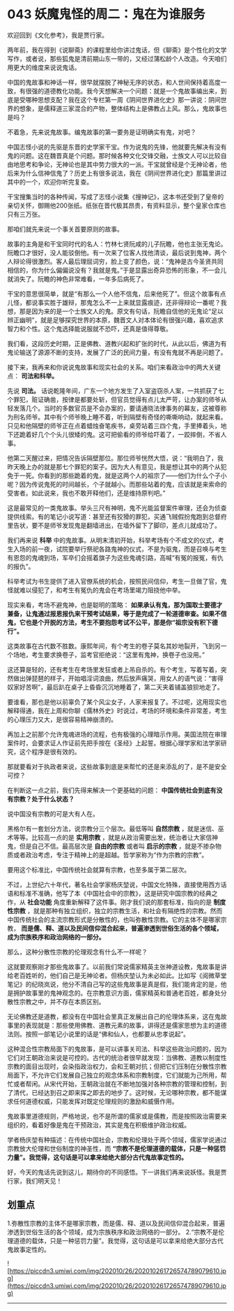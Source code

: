 # 043 妖魔鬼怪的周二：鬼在为谁服务

欢迎回到《文化参考》，我是贾行家。

两年前，我在得到《说聊斋》的课程里给你讲过鬼话，但《聊斋》是个性化的文学写作，或者说，那些狐鬼是清前期山东一带的，又经过蒲松龄个人改造。今天咱们用更大的维度来说说鬼话。

中国的鬼故事和神话一样，很早就摆脱了神秘无序的状态，和人世间保持着高度一致，有很强的道德教化功能。我今天想解决一个问题：就是一个鬼故事编出来，到底是受哪种思想支配？我在这个专栏第一周《阴间世界进化史》那一讲说：阴间世界的想象，是儒释道三家混合的产物，整体结构上是佛教占上风。那么，鬼故事也是吗？

不着急，先来说鬼故事。编鬼故事的第一要务是证明确实有鬼，对吧？

中国志怪小说的先驱是东晋的史学家干宝。作为说鬼的先锋，他就要先解决有没有鬼的问题。这在魏晋真是个问题。那时候各种文化交锋交融，士族文人可以比较自由地思考和争论，无神论也是其中势力很大的一派。干宝就曾经是个无神论者，他后来为什么信神信鬼了？历史上有很多说法，我在《阴间世界进化史》那篇里讲过其中的一个，欢迎你听完复查。

干宝搜集当时的各种传闻，写成了志怪小说集《搜神记》，这本书还受到了皇帝的亲切关怀，御赐他200张纸。纸张在晋代极其昂贵，有资料显示，整个皇家仓库也只有三万张。

那咱们就先来说一个事关首要原则的故事。

故事的主角是和干宝同时代的名人：竹林七贤阮咸的儿子阮瞻，他也主张无鬼论。阮瞻口才很好，没人能驳倒他。有一次来了位客人找他清谈，最后说到鬼神，两个人辩论得很激烈。客人最后理屈词穷，脸上变了颜色，说：“鬼神是古今圣贤共同相信的，你为什么偏偏说没有？我就是鬼。”于是显露出奇异恐怖的形象，不一会儿就消失了。阮瞻的神色非常难看，一年多后病死了。

干宝的意思很简单，就是“有那么一个人他不信鬼，后来他死了”。但这个故事有点儿怪，都说事实胜于雄辩，那鬼怎么不一上来就显露痕迹，还非得辩论一番呢？我想，那是因为来的是一个士族文人的鬼。原文有句话，阮瞻自信他的无鬼论“足以辨正幽明”，就是足够探究世界的本原，魏晋文人对本体论有很强兴趣，喜欢追求智力和个性。这个鬼选择能说服就不恐吓，还真是值得尊敬。

我们看，这段历史时期，正是佛教、道教兴起和扩张的时代，从此以后，佛道为有鬼论输送了源源不断的支持，发展了广泛的民间力量，有没有鬼就不再是问题了。

接下来，我再来和你说说鬼故事和现实社会的关系。咱们来看政治中的两大关键点： **司法和科举。**

先说 **司法。** 话说乾隆年间，广东一个地方发生了入室盗窃杀人案，一共抓获了七个罪犯，赃证确凿，按律是都要处斩，但官员觉得有点儿太严苛，让办案的师爷从轻发落几个。当时的多数官员是不会办案的，要请通晓法律事务的幕友，这被尊称为刑名师爷。其中有个师爷晚上睡不着，听到隔壁有奇怪的嘶嘶响动，就起来看。只见和他隔壁的师爷正在点着蜡烛奋笔疾书，桌旁站着三四个鬼，手里捧着头，地下还跪着好几个个头儿很矮的鬼。这可把偷看的师爷给吓着了，一跤摔倒，不省人事。

他第二天醒过来，把情况告诉隔壁那位。那位师爷恍然大悟，说：“我明白了，我昨天晚上办的就是那七个罪犯的案子。因为大人有意见，我是想让其中的两个从犯免于一死。你看到的那些跪着的鬼，就是这两个人的祖宗了——他们为什么个子小呢？因为传说鬼死的时间越长，个子就越小。而那些站着的鬼，应该就是来索命的受害者。如此说来，我也不敢开释他们，还是维持原判吧。”

这是最常见的一类鬼故事。举头三尺有神明，鬼不光能监督案件审理，还会为侦查提供线索。有的笔记小说写道：甚至还有狡猾的罪犯，买通飞贼假扮鬼跑到总督府里告状，要不是师爷发现鬼是翻墙进出，在墙外留下了脚印，差点儿就成功了。

我们再来说 **科举** 中的鬼故事。从明末清初开始，科举考场有个不成文的仪式，考生入场的前一夜，试院要举行祭祀各路鬼神的仪式，不是为驱鬼，而是召唤与考生有恩怨的鬼魂到场，军卒们会摇着旗子为这些鬼魂引路，高喊“有冤的报冤，有仇的报仇”。

科举考试为书生提供了进入官僚系统的机会，按照民间信仰，考生一旦做了官，鬼怪就难以侵犯了，和考生有冤仇的鬼会在考场里竭力阻挠他中举。

现实来看，考场不避鬼神，也是聪明的策略： **如果承认有鬼，那为国取士要德才兼备，让鬼通过报恩报仇来干预考试结果，等于是完成了一轮道德审查。如果不信鬼，它也是个开脱的方法，考生不要抱怨考试不公平，那是你“祖宗没有积下德行”。**

这类故事在古代数不胜数。康熙年间，有个考生的卷子莫名其妙地裂开，飞到另一个场地，考生要求换卷子，监考官拒绝说：“这里有鬼神，换卷子也没用。”

这还算是轻的，还有考生在考场里发狂或者上吊自杀的。有个考生，写着写着，突然做出弹琵琶的样子，开始唱淫词浪曲，然后放声痛哭，用女人的语气说：“害得奴家好苦啊”，最后趴在桌子上昏昏沉沉地睡着了，第二天夹着铺盖狼狈地走了。

要谁看，那也是他以前辜负了某个风尘女子，人家来报复了。不过呢，这用现实也解释得通，我在上周和你聊《儒林外史》时说过，考场的环境和条件非常差，考生的心理压力又大，是很容易精神崩溃的。

再加上之前那个允许鬼魂进场的流程，也有极强的心理暗示作用。美国法院在审理案件时，会要求证人作证前先把手按在《圣经》上起誓。根据心理学家和法学家研究，这个程序是很有效的。

那就要看对于执政者来说，这些故事到底是来帮忙的还是来添乱的了，是不是安全可控？

在判断这一点之前，我们先得来解决一个更基础的问题： **中国传统社会到底有没有宗教？处于什么状态？**

说中国没有宗教的可是大有人在。

黑格尔有一套划分方法，说宗教分三个层次。最低等叫 **自然宗教** ，就是迷信、巫术等等。比较高一点的是 **实用宗教** ，就是从政治需要出发，统治者让大家信神鬼，但是自己不信。最高层次是 **自由的宗教** 或者叫 **启示的宗教** ，就是不掺杂物质或者政治考虑，专注于精神上的是超越。哲学家称为“作为宗教的宗教”。

要用这个标准比，中国传统社会就算有宗教，也至多属于第二层次。

不过，上世纪六十年代，著名社会学家杨庆堃说，中国文化特殊，直接使用西方话语和标准不准确，他写了本《中国社会中的宗教》，这是研究中国宗教的经典之作，从 **社会功能** 角度重新解释了这件事。刚才我们说的那套标准，指向的是 **制度性宗教** ，就是那种有独立组织，独立的宗教生活，和社会有隔绝性的宗教。然而中国传统社会的主流宗教形式是分散性的，也叫弥散性宗教。它的主体不是哪家宗教， **而是儒、释、道以及民间信仰混合起来，普遍渗透到世俗生活的各个领域，成为宗族秩序和政治网络的一部分。**

那么，这种分散性宗教的伦理观念有什么不一样呢？

这就要观察刚才那些鬼故事了。以前我们常说儒家精英主张神道设教，鬼故事是讲给老百姓听的，他们自己是无神论者。但杨庆堃认为未必如此。比如写《阅微草堂笔记》的纪晓岚说，他分不清自己写的这些鬼故事是真是假，我们能肯定的是，他是拥护故事里的鬼神观念的。在宗教意识方面，儒家精英和普通老百姓，都身处分散性宗教之中，并不存在本质区别。

无论佛教还是道教，都没有在中国社会里真正发展出自己的伦理体系来，这在鬼故事里的表现就是：那些使用佛教、道教元素的故事，讲得还是儒家思想为主的道德法则。按照一部笔记小说里的话是“佛和仙人，也都要从忠孝说起”。

这种混合性宗教局面下的鬼故事，是可以讲事关司法、科举这些政治问题的，因为它们对王朝政治来说是可控的。古代的统治者很早就发现：当佛教、道教以制度性宗教的面目出现时，会染指政治权力，会和王朝对抗；但把它们压制在分散性宗教局面下，不允许它们发展自己独立的观念体系和宗教制度，它们就能为己所用，帮忙或者帮闲。从宋代开始，王朝政治就在不断地加强对各种宗教的管理和控制，到了清代，已经达到召之即来挥之即去的地步了。这时候，无论哪种宗教，都不能谋求任何道德权威，只能发挥对既定伦理规则的激励和威慑作用。

鬼故事里道德规则，严格地说，也不是所谓的儒家或是儒教，而是按照政治需要来组织的，看着好像是鬼在干预政治，其实是鬼在积极维护政治权威。

学者杨庆堃有种描述：在传统中国社会，宗教和伦理处于两个领域，儒家学说通过宗教放大伦理和世俗制度的神圣性，而 **“宗教不是伦理道德的载体，只是一种惩罚力量”。我觉得，这句话是可以拿来给绝大部分古代鬼故事定性的。**

好，今天的鬼话先说到这儿，期待你的不同感悟。下一讲我们再来说妖怪。我是贾行家，我们明天见！

## 划重点

1.弥散性宗教的主体不是哪家宗教，而是儒、释、道以及民间信仰混合起来，普遍渗透到世俗生活的各个领域，成为宗族秩序和政治网络的一部分。
2.“宗教不是伦理道德的载体，只是一种惩罚力量”。我觉得，这句话是可以拿来给绝大部分古代鬼故事定性的。

![https://piccdn3.umiwi.com/img/202010/26/202010261726574789079610.jpg](https://piccdn3.umiwi.com/img/202010/26/202010261726574789079610.jpg)

---
